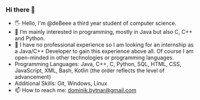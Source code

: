 ### Hi there 👋

<!--
**deBeee/deBeee** is a ✨ _special_ ✨ repository because its `README.md` (this file) appears on your GitHub profile.

Here are some ideas to get you started:

- 🔭 I’m currently working on ...
- 🌱 I’m currently learning ...
- 👯 I’m looking to collaborate on ...
- 🤔 I’m looking for help with ...
- 💬 Ask me about ...
- 📫 How to reach me: ...
- 😄 Pronouns: ...
- ⚡ Fun fact: ...
-->

- 🖐 Hello, I'm @deBeee a third year student of computer science.
- 👀 I’m mainly interested in programming, mostly in Java but also C, C++ and Python.
- 🤔 I have no professional experience so I am looking for an internship as a Java/C++ Developer to gain this experience above all. Of course I am open-minded in other technologies or programming languages.
- Programming Languages: Java, C++, C, Python, SQL, HTML, CSS, JavaScript, XML, Bash, Kotlin (the order reflects the level of advancement)
- Additional Skills: Git, Windows, Linux
- 📫 How to reach me: dominik.bytnar@gmail.com

